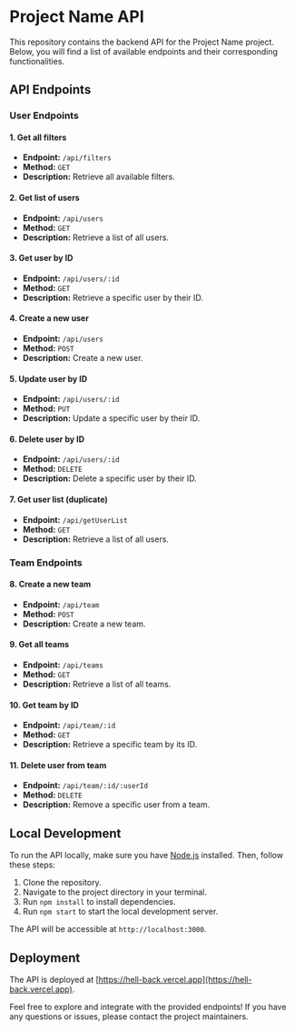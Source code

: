 # Project Name API

This repository contains the backend API for the Project Name project. Below, you will find a list of available endpoints and their corresponding functionalities.

## API Endpoints

### User Endpoints

#### 1. Get all filters

- **Endpoint:** `/api/filters`
- **Method:** `GET`
- **Description:** Retrieve all available filters.

#### 2. Get list of users

- **Endpoint:** `/api/users`
- **Method:** `GET`
- **Description:** Retrieve a list of all users.

#### 3. Get user by ID

- **Endpoint:** `/api/users/:id`
- **Method:** `GET`
- **Description:** Retrieve a specific user by their ID.

#### 4. Create a new user

- **Endpoint:** `/api/users`
- **Method:** `POST`
- **Description:** Create a new user.

#### 5. Update user by ID

- **Endpoint:** `/api/users/:id`
- **Method:** `PUT`
- **Description:** Update a specific user by their ID.

#### 6. Delete user by ID

- **Endpoint:** `/api/users/:id`
- **Method:** `DELETE`
- **Description:** Delete a specific user by their ID.

#### 7. Get user list (duplicate)

- **Endpoint:** `/api/getUserList`
- **Method:** `GET`
- **Description:** Retrieve a list of all users.

### Team Endpoints

#### 8. Create a new team

- **Endpoint:** `/api/team`
- **Method:** `POST`
- **Description:** Create a new team.

#### 9. Get all teams

- **Endpoint:** `/api/teams`
- **Method:** `GET`
- **Description:** Retrieve a list of all teams.

#### 10. Get team by ID

- **Endpoint:** `/api/team/:id`
- **Method:** `GET`
- **Description:** Retrieve a specific team by its ID.

#### 11. Delete user from team

- **Endpoint:** `/api/team/:id/:userId`
- **Method:** `DELETE`
- **Description:** Remove a specific user from a team.

## Local Development

To run the API locally, make sure you have [Node.js](https://nodejs.org/) installed. Then, follow these steps:

1. Clone the repository.
2. Navigate to the project directory in your terminal.
3. Run `npm install` to install dependencies.
4. Run `npm start` to start the local development server.

The API will be accessible at `http://localhost:3000`.

## Deployment

The API is deployed at [https://hell-back.vercel.app](https://hell-back.vercel.app).

Feel free to explore and integrate with the provided endpoints! If you have any questions or issues, please contact the project maintainers.
